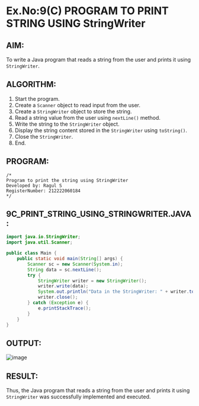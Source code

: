 # Ex.No:9(C) PROGRAM TO PRINT STRING USING StringWriter

## AIM:
To write a Java program that reads a string from the user and prints it using `StringWriter`.

## ALGORITHM:
1. Start the program.
2. Create a `Scanner` object to read input from the user.
3. Create a `StringWriter` object to store the string.
4. Read a string value from the user using `nextLine()` method.
5. Write the string to the `StringWriter` object.
6. Display the string content stored in the `StringWriter` using `toString()`.
7. Close the `StringWriter`.
8. End.

## PROGRAM:
```
/*
Program to print the string using StringWriter
Developed by: Ragul S
RegisterNumber: 212222060184
*/
```

## 9C_PRINT_STRING_USING_STRINGWRITER.JAVA:
```java
import java.io.StringWriter;
import java.util.Scanner;

public class Main {
    public static void main(String[] args) {
        Scanner sc = new Scanner(System.in);
        String data = sc.nextLine();
        try {
            StringWriter writer = new StringWriter();
            writer.write(data);
            System.out.println("Data in the StringWriter: " + writer.toString());
            writer.close();
        } catch (Exception e) {
            e.printStackTrace();
        }
    }
}
```

## OUTPUT:
![image](https://github.com/user-attachments/assets/1a5e46f8-25ac-4f27-abaf-ba8465bfe600)


## RESULT:
Thus, the Java program that reads a string from the user and prints it using `StringWriter` was successfully implemented and executed.
